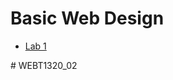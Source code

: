 <h1>Basic Web Design</h1>
 
<ul>
    <li><a href="lab1/index.html">Lab 1</a></li>
</ul># WEBT1320_02